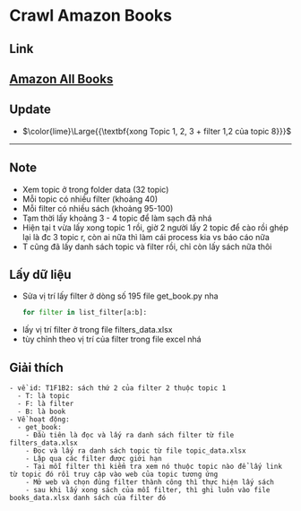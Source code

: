 
# Crawl Amazon Books

## Link
[Amazon All Books](https://www.amazon.com/books-used-books-textbooks/b/?ie=UTF8&node=283155&ref_=topnav_storetab_b)
---
## Update

  - $\color{lime}\Large{{\textbf{xong Topic 1, 2, 3 + filter 1,2 của topic 8}}}$

---
## Note
  - Xem topic ở trong folder data (32 topic)
  - Mỗi topic có nhiều filter (khoảng 40)
  - Mỗi filter có nhiều sách (khoảng 95-100)
  - Tạm thời lấy khoảng 3 - 4 topic để làm sạch đã nhá
  - Hiện tại t vừa lấy xong topic 1 rồi, giờ 2 người lấy 2 topic để cào rồi ghép lại là đc 3 topic r, còn ai nữa thì làm cái process kia vs báo cáo nữa 
  - T cũng đã lấy danh sách topic và filter rồi, chỉ còn lấy sách nữa thôi
## Lấy dữ liệu
  
  - Sửa vị trí lấy filter ở dòng số 195 file get_book.py nha
    ```python
    for filter in list_filter[a:b]:
    ```
  - lấy vị trí filter ở trong file filters_data.xlsx
  - tùy chỉnh theo vị trí của filter trong file excel nhá
## Giải thích

    - về id: T1F1B2: sách thứ 2 của filter 2 thuộc topic 1
      - T: là topic
      - F: là filter
      - B: là book
    - Về hoạt động:
      - get_book:
        - Đầu tiên là đọc và lấy ra danh sách filter từ file filters_data.xlsx
        - Đọc và lấy ra danh sách topic từ file topic_data.xlsx
        - Lặp qua các filter được giới hạn 
        - Tại mỗi filter thì kiểm tra xem nó thuộc topic nào để lấy link từ topic đó rồi truy cập vào web của topic tương ứng
        - Mở web và chọn đúng filter thành công thì thực hiện lấy sách 
        - sau khi lấy xong sách của mỗi filter, thì ghi luôn vào file books_data.xlsx danh sách của filter đó


